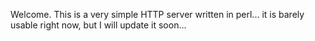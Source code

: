 Welcome. This is a very simple HTTP server written in perl... it is barely usable right now, but I will update it soon...
